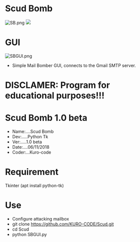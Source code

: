 # Scud Bomb
![SB.png](https://github.com/KURO-CODE/Scud/blob/master/SB.png)
![](https://img.shields.io/badge/SCUD-Python-blue.svg)

# GUI 
![SBGUI.png](https://github.com/KURO-CODE/Scud/blob/master/SBGUI.png)

* Simple Mail Bomber GUI, connects to the Gmail SMTP server.

# DISCLAMER: Program for educational purposes!!!

# Scud Bomb 1.0 beta
* Name:....Scud Bomb
* Dev:.....Python Tk
* Ver:.....1.0 beta
* Date:....06/11/2018
* Coder:...Kuro-code

# Requirement
Tkinter (apt install python-tk)

# Use
* Configure attacking mailbox
* git clone https://github.com/KURO-CODE/Scud.git
* cd Scud
* python SBGUI.py
